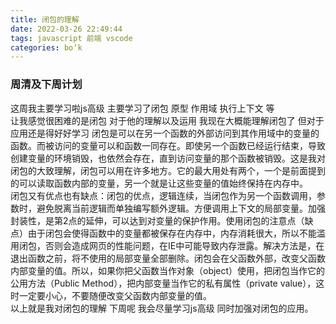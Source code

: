 ```yaml
---
title: 闭包的理解
date: 2022-03-26 22:49:44
tags: javascript 前端 vscode
categories: bo‘k
---
```


<!--more-->

### 周清及下周计划

这周我主要学习啦js高级 主要学习了闭包 原型 作用域 执行上下文 等  
让我感觉很困难的是闭包 对于他的理解以及运用 我现在大概能理解闭包了 但对于应用还是得好好学习 闭包是可以在另一个函数的外部访问到其作用域中的变量的函数。而被访问的变量可以和函数一同存在。即使另一个函数已经运行结束，导致创建变量的环境销毁，也依然会存在，直到访问变量的那个函数被销毁。这是我对闭包的大致理解，闭包可以用在许多地方。它的最大用处有两个，一个是前面提到的可以读取函数内部的变量，另一个就是让这些变量的值始终保持在内存中。  
闭包又有优点也有缺点：闭包的优点，逻辑连续，当闭包作为另一个函数调用，参数时，避免脱离当前逻辑而单独编写额外逻辑。方便调用上下文的局部变量。加强封装性，是第2点的延伸，可以达到对变量的保护作用。使用闭包的注意点（缺点）由于闭包会使得函数中的变量都被保存在内存中，内存消耗很大，所以不能滥用闭包，否则会造成网页的性能问题，在IE中可能导致内存泄露。解决方法是，在退出函数之前，将不使用的局部变量全部删除。闭包会在父函数外部，改变父函数内部变量的值。所以，如果你把父函数当作对象（object）使用，把闭包当作它的公用方法（Public Method），把内部变量当作它的私有属性（private value），这时一定要小心，不要随便改变父函数内部变量的值。  
以上就是我对闭包的理解 下周呢 我会尽量学习js高级 同时加强对闭包的应用。